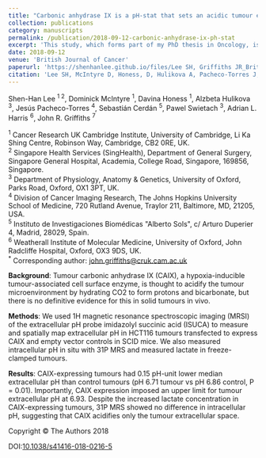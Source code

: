 ```yaml
---
title: "Carbonic anhydrase IX is a pH-stat that sets an acidic tumour extracellular pH in vivo"
collection: publications
category: manuscripts
permalink: /publication/2018-09-12-carbonic-anhydrase-ix-ph-stat
excerpt: 'This study, which forms part of my PhD thesis in Oncology, is the first to demonstrate that a hypoxia-associated tumour enzyme, carbonic anhydrase IX (CAIX) acidifies the tumor microenvironment in vivo. This study also uncovered a extracellular pH-stat mechanism for CAIX that maintains a more acidic environment within solid tumors.'
date: 2018-09-12
venue: 'British Journal of Cancer'
paperurl: 'https://shenhanlee.github.io/files/Lee SH, Griffiths JR_British Journal of Cancer_2018.pdf'
citation: 'Lee SH, McIntyre D, Honess, D, Hulikova A, Pacheco-Torres J, Cerdán S,Swietach, P, Harris AL, Griffiths JR. (2015). &quot;Carbonic anhydrase IX is a pH-stat that sets an acidic tumour extracellular pH in vivo.&quot; <i>British Journal of Cancer</i>. 119(5):622-630.'
---
```


Shen-Han Lee <sup>1 2</sup>, Dominick McIntyre <sup>1</sup>, Davina Honess <sup>1</sup>, Alzbeta Hulikova <sup>3</sup>, Jesús Pacheco-Torres <sup>4</sup>, Sebastián Cerdán <sup>5</sup>, Pawel Swietach <sup>3</sup>, Adrian L. Harris <sup>6</sup>, John R. Griffiths <sup>7</sup>  

<sup>1</sup> Cancer Research UK Cambridge Institute, University of Cambridge, Li Ka Shing Centre, Robinson Way, Cambridge, CB2 0RE, UK.  
<sup>2</sup> Singapore Health Services (SingHealth), Department of General Surgery, Singapore General Hospital, Academia, College Road, Singapore, 169856, Singapore.  
<sup>3</sup> Department of Physiology, Anatomy & Genetics, University of Oxford, Parks Road, Oxford, OX1 3PT, UK.  
<sup>4</sup> Division of Cancer Imaging Research, The Johns Hopkins University School of Medicine, 720 Rutland Avenue, Traylor 211, Baltimore, MD, 21205, USA.  
<sup>5</sup> Instituto de Investigaciones Biomédicas "Alberto Sols", c/ Arturo Duperier 4, Madrid, 28029, Spain.  
<sup>6</sup> Weatherall Institute of Molecular Medicine, University of Oxford, John Radcliffe Hospital, Oxford, OX3 9DS, UK.  
<sup>*</sup> Corresponding author: john.griffiths@cruk.cam.ac.uk  

<b>Background</b>: Tumour carbonic anhydrase IX (CAIX), a hypoxia-inducible tumour-associated cell surface enzyme, is thought to acidify the tumour microenvironment by hydrating CO2 to form protons and bicarbonate, but there is no definitive evidence for this in solid tumours in vivo.

<b>Methods</b>: We used 1H magnetic resonance spectroscopic imaging (MRSI) of the extracellular pH probe imidazolyl succinic acid (ISUCA) to measure and spatially map extracellular pH in HCT116 tumours transfected to express CAIX and empty vector controls in SCID mice. We also measured intracellular pH in situ with 31P MRS and measured lactate in freeze-clamped tumours.

<b>Results</b>: CAIX-expressing tumours had 0.15 pH-unit lower median extracellular pH than control tumours (pH 6.71 tumour vs pH 6.86 control, P = 0.01). Importantly, CAIX expression imposed an upper limit for tumour extracellular pH at 6.93. Despite the increased lactate concentration in CAIX-expressing tumours, 31P MRS showed no difference in intracellular pH, suggesting that CAIX acidifies only the tumour extracellular space.

Copyright © The Authors 2018

DOI:[10.1038/s41416-018-0216-5](https://doi.org/10.1038/s41416-018-0216-5) 
